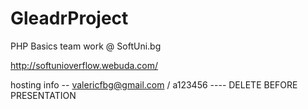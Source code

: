 GleadrProject
=============

PHP Basics team work @ SoftUni.bg


http://softunioverflow.webuda.com/


hosting info -- 
valericfbg@gmail.com / a123456 ---- DELETE BEFORE PRESENTATION
